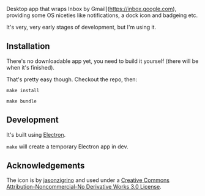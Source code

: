 

Desktop app that wraps Inbox by Gmail](https://inbox.google.com), providing some OS niceties like notifications, a dock icon and badgeing etc.

It's very, very early stages of development, but I'm using it.

## Installation

There's no downloadable app yet, you need to build it yourself (there will be when it's finished).

That's pretty easy though. Checkout the repo, then:

`make install`

`make bundle`

## Development

It's built using [Electron](http://electron.atom.io).

`make` will create a temporary Electron app in dev.

## Acknowledgements

The icon is by [jasonzigrino](http://jasonzigrino.deviantart.com/art/Google-Inbox-For-OS-X-515254018) and used under a [Creative Commons Attribution-Noncommercial-No Derivative Works 3.0 License](http://creativecommons.org/licenses/by-nc-nd/3.0/).
